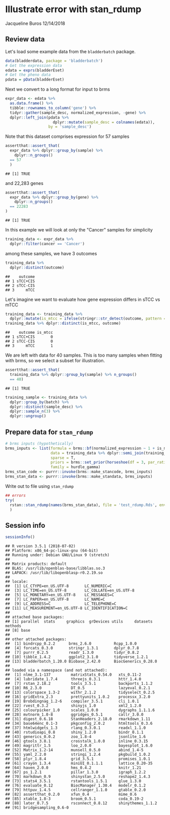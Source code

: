 Illustrate error with stan\_rdump
================
Jacqueline Buros
12/14/2018

Review data
-----------

Let's load some example data from the `bladderbatch` package.

``` r
data(bladderdata, package = 'bladderbatch')
# Get the expression data
edata = exprs(bladderEset)
# Get the pheno data
pdata = pData(bladderEset)
```

Next we convert to a long format for input to brms

``` r
expr_data <- edata %>%
  as.data.frame() %>%
  tibble::rownames_to_column('gene') %>%
  tidyr::gather(sample_desc, normalized_expression, -gene) %>%
  dplyr::left_join(pdata %>%
                     dplyr::mutate(sample_desc = colnames(edata)),
                   by = 'sample_desc')
```

Note that this dataset comprises expression for 57 samples

``` r
assertthat::assert_that(
  expr_data %>% dplyr::group_by(sample) %>%
    dplyr::n_groups()
  == 57
  )
```

    ## [1] TRUE

and 22,283 genes

``` r
assertthat::assert_that(
  expr_data %>% dplyr::group_by(gene) %>% 
    dplyr::n_groups()
  == 22283
)
```

    ## [1] TRUE

In this example we will look at only the "Cancer" samples for simplicity

``` r
training_data <- expr_data %>% 
  dplyr::filter(cancer == 'Cancer') 
```

among these samples, we have 3 outcomes

``` r
training_data %>%
  dplyr::distinct(outcome)
```

    ##    outcome
    ## 1 sTCC+CIS
    ## 2 sTCC-CIS
    ## 3     mTCC

Let's imagine we want to evaluate how gene expression differs in sTCC vs mTCC

``` r
training_data <- training_data %>%
  dplyr::mutate(is_mtcc = ifelse(stringr::str_detect(outcome, pattern = 'mTCC'), 1, 0))
training_data %>% dplyr::distinct(is_mtcc, outcome)
```

    ##    outcome is_mtcc
    ## 1 sTCC+CIS       0
    ## 2 sTCC-CIS       0
    ## 3     mTCC       1

We are left with data for 40 samples. This is too many samples when fitting with brms, so we select a subset for illustration.

``` r
assertthat::assert_that(
  training_data %>% dplyr::group_by(sample) %>% n_groups() 
  == 40)
```

    ## [1] TRUE

``` r
training_sample <- training_data %>%
  dplyr::group_by(batch) %>%
  dplyr::distinct(sample_desc) %>%
  dplyr::sample_n(3) %>%
  dplyr::ungroup()
```

Prepare data for `stan_rdump`
-----------------------------

``` r
# brms inputs (hypothetically)
brms_inputs <- list(formula = brms::bf(normalized_expression ~ 1 + is_mtcc + is_mtcc:gene + (1 | batch) + (1 | gene)),
                    data = training_data %>% dplyr::semi_join(training_sample, by = c('sample_desc', 'batch')),
                    sparse = T,
                    priors = brms::set_prior(horseshoe(df = 3, par_ratio = 0.1), class = 'b'),
                    family = hurdle_gamma)
brms_stan_code <- purrr::invoke(brms::make_stancode, brms_inputs)
brms_stan_data <- purrr::invoke(brms::make_standata, brms_inputs)
```

Write out to file using `stan_rdump`

``` r
## errors
try(
  rstan::stan_rdump(names(brms_stan_data), file = 'test_rdump.Rds', envir = list2env(brms_stan_data))
  )
```

Session info
------------

``` r
sessionInfo()
```

    ## R version 3.5.1 (2018-07-02)
    ## Platform: x86_64-pc-linux-gnu (64-bit)
    ## Running under: Debian GNU/Linux 9 (stretch)
    ## 
    ## Matrix products: default
    ## BLAS: /usr/lib/openblas-base/libblas.so.3
    ## LAPACK: /usr/lib/libopenblasp-r0.2.19.so
    ## 
    ## locale:
    ##  [1] LC_CTYPE=en_US.UTF-8       LC_NUMERIC=C              
    ##  [3] LC_TIME=en_US.UTF-8        LC_COLLATE=en_US.UTF-8    
    ##  [5] LC_MONETARY=en_US.UTF-8    LC_MESSAGES=C             
    ##  [7] LC_PAPER=en_US.UTF-8       LC_NAME=C                 
    ##  [9] LC_ADDRESS=C               LC_TELEPHONE=C            
    ## [11] LC_MEASUREMENT=en_US.UTF-8 LC_IDENTIFICATION=C       
    ## 
    ## attached base packages:
    ## [1] parallel  stats     graphics  grDevices utils     datasets  methods  
    ## [8] base     
    ## 
    ## other attached packages:
    ##  [1] bindrcpp_0.2.2      brms_2.6.0          Rcpp_1.0.0         
    ##  [4] forcats_0.3.0       stringr_1.3.1       dplyr_0.7.8        
    ##  [7] purrr_0.2.5         readr_1.3.0         tidyr_0.8.2        
    ## [10] tibble_1.4.2        ggplot2_3.1.0       tidyverse_1.2.1    
    ## [13] bladderbatch_1.20.0 Biobase_2.42.0      BiocGenerics_0.28.0
    ## 
    ## loaded via a namespace (and not attached):
    ##  [1] nlme_3.1-137         matrixStats_0.54.0   xts_0.11-2          
    ##  [4] lubridate_1.7.4      threejs_0.3.1        httr_1.4.0          
    ##  [7] rstan_2.18.2         tools_3.5.1          backports_1.1.2     
    ## [10] R6_2.3.0             DT_0.5               lazyeval_0.2.1      
    ## [13] colorspace_1.3-2     withr_2.1.2          tidyselect_0.2.5    
    ## [16] gridExtra_2.3        prettyunits_1.0.2    processx_3.2.0      
    ## [19] Brobdingnag_1.2-6    compiler_3.5.1       cli_1.0.1           
    ## [22] rvest_0.3.2          shinyjs_1.0          xml2_1.2.0          
    ## [25] colourpicker_1.0     scales_1.0.0         dygraphs_1.1.1.6    
    ## [28] mvtnorm_1.0-8        ggridges_0.5.1       callr_3.0.0         
    ## [31] digest_0.6.18        StanHeaders_2.18.0   rmarkdown_1.11      
    ## [34] base64enc_0.1-3      pkgconfig_2.0.2      htmltools_0.3.6     
    ## [37] htmlwidgets_1.3      rlang_0.3.0.1        readxl_1.1.0        
    ## [40] rstudioapi_0.8       shiny_1.2.0          bindr_0.1.1         
    ## [43] generics_0.0.2       zoo_1.8-4            jsonlite_1.6        
    ## [46] gtools_3.8.1         crosstalk_1.0.0      inline_0.3.15       
    ## [49] magrittr_1.5         loo_2.0.0            bayesplot_1.6.0     
    ## [52] Matrix_1.2-14        munsell_0.5.0        abind_1.4-5         
    ## [55] yaml_2.2.0           stringi_1.2.4        pkgbuild_1.0.2      
    ## [58] plyr_1.8.4           grid_3.5.1           promises_1.0.1      
    ## [61] crayon_1.3.4         miniUI_0.1.1.1       lattice_0.20-35     
    ## [64] haven_2.0.0          hms_0.4.2            knitr_1.21          
    ## [67] ps_1.2.1             pillar_1.3.0         igraph_1.2.2        
    ## [70] markdown_0.9         shinystan_2.5.0      reshape2_1.4.3      
    ## [73] stats4_3.5.1         rstantools_1.5.1     glue_1.3.0          
    ## [76] evaluate_0.12        BiocManager_1.30.4   modelr_0.1.2        
    ## [79] httpuv_1.4.5         cellranger_1.1.0     gtable_0.2.0        
    ## [82] assertthat_0.2.0     xfun_0.4             mime_0.6            
    ## [85] xtable_1.8-3         broom_0.5.1          coda_0.19-2         
    ## [88] later_0.7.5          rsconnect_0.8.12     shinythemes_1.1.2   
    ## [91] bridgesampling_0.6-0

